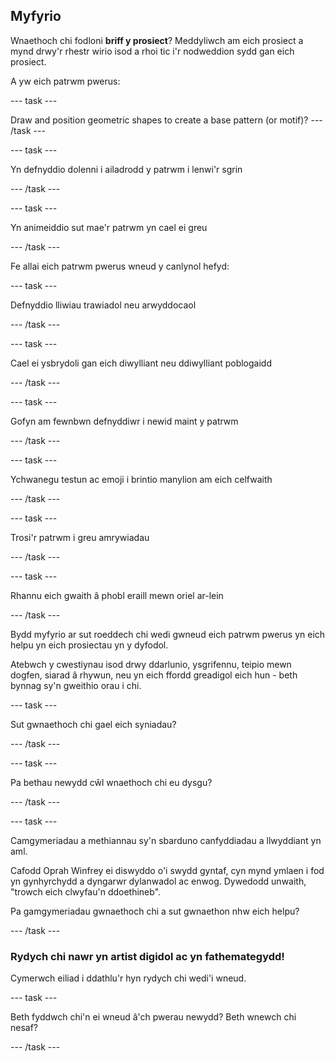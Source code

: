 ## Myfyrio

Wnaethoch chi fodloni **briff y prosiect**? Meddyliwch am eich prosiect a mynd drwy'r rhestr wirio isod a rhoi tic i'r nodweddion sydd gan eich prosiect.

A yw eich patrwm pwerus:

--- task ---

Draw and position geometric shapes to create a base pattern (or motif)? --- /task ---

--- task ---

Yn defnyddio dolenni i ailadrodd y patrwm i lenwi'r sgrin

--- /task ---

--- task ---

Yn animeiddio sut mae'r patrwm yn cael ei greu

--- /task ---

Fe allai eich patrwm pwerus wneud y canlynol hefyd:

--- task ---

Defnyddio lliwiau trawiadol neu arwyddocaol

--- /task ---

--- task ---

Cael ei ysbrydoli gan eich diwylliant neu ddiwylliant poblogaidd

--- /task ---

--- task ---

Gofyn am fewnbwn defnyddiwr i newid maint y patrwm

--- /task ---

--- task ---

Ychwanegu testun ac emoji i brintio manylion am eich celfwaith

--- /task ---

--- task ---

Trosi'r patrwm i greu amrywiadau

--- /task ---


--- task ---

Rhannu eich gwaith â phobl eraill mewn oriel ar-lein

--- /task ---

Bydd myfyrio ar sut roeddech chi wedi gwneud eich patrwm pwerus yn eich helpu yn eich prosiectau yn y dyfodol.

Atebwch y cwestiynau isod drwy ddarlunio, ysgrifennu, teipio mewn dogfen, siarad â rhywun, neu yn eich ffordd greadigol eich hun - beth bynnag sy'n gweithio orau i chi.

--- task ---

Sut gwnaethoch chi gael eich syniadau?

--- /task ---

--- task ---

Pa bethau newydd cŵl wnaethoch chi eu dysgu?

--- /task ---

--- task ---

Camgymeriadau a methiannau sy'n sbarduno canfyddiadau a llwyddiant yn aml.

Cafodd Oprah Winfrey ei diswyddo o'i swydd gyntaf, cyn mynd ymlaen i fod yn gynhyrchydd a dyngarwr dylanwadol ac enwog. Dywedodd unwaith, "trowch eich clwyfau'n ddoethineb".

Pa gamgymeriadau gwnaethoch chi a sut gwnaethon nhw eich helpu?

--- /task ---

### Rydych chi nawr yn artist digidol ac yn fathemategydd!

Cymerwch eiliad i ddathlu'r hyn rydych chi wedi'i wneud.

--- task ---

Beth fyddwch chi'n ei wneud â'ch pwerau newydd? Beth wnewch chi nesaf?

--- /task ---

